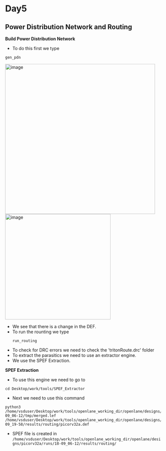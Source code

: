 # Day5

## Power Distribution Network and Routing

**Build Power Distribution Network**

- To do this first we type
```
gen_pdn
```
<img width="485" alt="image" src="https://github.com/GauthamMulay/pes_pd/assets/113660503/6b0ce03a-8041-4d39-8e72-6ebd54a607d8">


<img width="341" alt="image" src="https://github.com/GauthamMulay/pes_pd/assets/113660503/a3741f25-24dd-4204-ab4a-c3235eb7bc6d">


- We see that there is a change in the DEF.
- To run the rounting we type
  ```
  run_routing
  ```
- To check for DRC errors we need to check the 'tritonRoute.drc' folder
- To extract the parasitics we need to use an extractor engine.
- We use the SPEF Extraction.

**SPEF Extraction**
- To use this engine we need to go to
```
cd Desktop/work/tools/SPEF_Extractor
```
- Next we need to use this command
```
python3 /home/vsduser/Desktop/work/tools/openlane_working_dir/openlane/designs/picorv32a/runs/18-09_06-12/tmp/merged.lef /home/vsduser/Desktop/work/tools/openlane_working_dir/openlane/designs/picorv32a/runs/16-09_19-58/results/routing/picorv32a.def
```
- SPEF file is created in ```/home/vsduser/Desktop/work/tools/openlane_working_dir/openlane/designs/picorv32a/runs/18-09_06-12/results/routing/```
